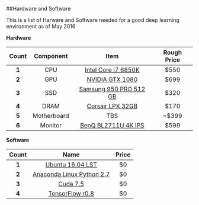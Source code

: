##Hardware and Software

This is a list of Harware and Software needed for a good deep learning environment as of May 2016


**Hardware**

| Count | Component        | Item | Rough Price  |
| :---: | :-------------: |:-------------:|:---:|
| **1** | CPU      | [Intel Core i7 6850K](http://wccftech.com/intel-broadwell-e-core-i7-6950x-price/) | $550 |
| **2** | GPU      | [NVIDIA GTX 1080](http://www.geforce.com/hardware/10series/geforce-gtx-1080)      | $699 |
| **3** | SSD      | [Samsung 950 PRO 512 GB](http://www.amazon.com/Samsung-950-PRO-Internal-MZ-V5P512BW/dp/B01639694M)      | $320 |
| **4** | DRAM  | [Corsair LPX 32GB](http://www.newegg.com/Product/Product.aspx?Item=N82E16820233894)| $170 |
| **5** | Motherboard  | TBS | ~$399 |
| **6** | Monitor  | [BenQ BL2711U 4K IPS](http://www.amazon.com/dp/B00RORBPEW/ref=twister_B00WO1H7CM?_encoding=UTF8&psc=1)| $599 |


**Software**

| Count |  Name |  Price  |
| :---: | :-------------: |:-------------:|
| **1** | [Ubuntu 16.04 LST](http://www.ubuntu.com/download/desktop)           | $0 |
| **2** | [Anaconda Linux Python 2.7](https://www.continuum.io/downloads)      | $0 |
| **3** | [Cuda 7.5](https://developer.nvidia.com/cuda-downloads)| $0 |
| **4** | [TensorFlow r0.8](https://www.tensorflow.org/versions/r0.8/get_started/os_setup.html#anaconda-installation)| $0 |


